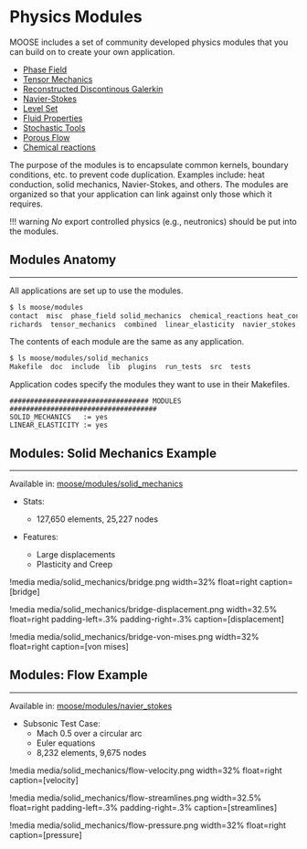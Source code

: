 # Physics Modules

MOOSE includes a set of community developed physics modules that you can build on to create your own application.

- [Phase Field](modules/phase_field/index.md)
- [Tensor Mechanics](modules/tensor_mechanics/index.md)
- [Reconstructed Discontinous Galerkin](modules/rdg/index.md)
- [Navier-Stokes](modules/navier_stokes/index.md)
- [Level Set](modules/level_set/index.md)
- [Fluid Properties](modules/fluid_properties/index.md)
- [Stochastic Tools](modules/stochastic_tools/index.md)
- [Porous Flow](modules/porous_flow/index.md)
- [Chemical reactions](modules/chemical_reactions/index.md)

The purpose of the modules is to encapsulate common kernels, boundary conditions, etc. to prevent code duplication.
Examples include: heat conduction, solid mechanics, Navier-Stokes, and others. The modules are organized so that your
application can link against only those which it requires.

!!! warning
    _No_ export controlled physics (e.g., neutronics) should be put into the modules.

## Modules Anatomy
---

All applications are set up to use the modules.
```bash
$ ls moose/modules
contact  misc  phase_field solid_mechanics  chemical_reactions heat_conduction  modules.mk
richards  tensor_mechanics  combined  linear_elasticity  navier_stokes  run_tests  water_steam_eos
```

The contents of each module are the same as any application.

```bash
$ ls moose/modules/solid_mechanics
Makefile  doc  include  lib  plugins  run_tests  src  tests
```

Application codes specify the modules they want to use in their Makefiles.

```make
################################## MODULES ####################################
SOLID_MECHANICS   := yes
LINEAR_ELASTICITY := yes
```


## Modules: Solid Mechanics Example
---

Available in: [moose/modules/solid_mechanics](https://github.com/idaholab/moose/tree/devel/modules/solid_mechanics)

- Stats:
    - 127,650 elements, 25,227 nodes
  
- Features:
    - Large displacements
    - Plasticity and Creep

!media media/solid_mechanics/bridge.png width=32% float=right caption=[bridge]

!media media/solid_mechanics/bridge-displacement.png width=32.5% float=right padding-left=.3% padding-right=.3% caption=[displacement]

!media media/solid_mechanics/bridge-von-mises.png width=32% float=right caption=[von mises]


## Modules: Flow Example
---

Available in: [moose/modules/navier_stokes](https://github.com/idaholab/moose/tree/devel/modules/navier_stokes)

- Subsonic Test Case:
    - Mach 0.5 over a circular arc
    - Euler equations
    - 8,232 elements, 9,675 nodes

!media media/solid_mechanics/flow-velocity.png width=32% float=right caption=[velocity]

!media media/solid_mechanics/flow-streamlines.png width=32.5% float=right padding-left=.3% padding-right=.3% caption=[streamlines]

!media media/solid_mechanics/flow-pressure.png width=32% float=right caption=[pressure]
